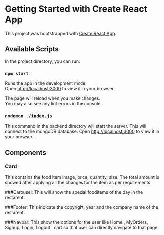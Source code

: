 # Getting Started with Create React App

This project was bootstrapped with [Create React App](https://github.com/facebook/create-react-app).

## Available Scripts

In the project directory, you can run:

### `npm start`

Runs the app in the development mode.\
Open [http://localhost:3000](http://localhost:3000) to view it in your browser.

The page will reload when you make changes.\
You may also see any lint errors in the console.

### `nodemon ./index.js`

This command in the backend directory will start the server.
This will connect to the mongoDB database.
Open [http://localhost:3000](http://localhost:5000) to view it in your browser.


## Components

### Card
This contains the food item image, price, quantity, size. The total amount is showed after applying all the changes for the item as per requirements.

###Carousel: This will show the special fooditems of the day in the restarent.

###Footer: This indicate the copyright, year and the company name of the restarent.

###Navbar: This show the options for the user like Home , MyOrders, Signup, Login, Logout , cart so that user can directly navigate to that page.
